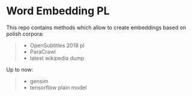 # Word Embedding PL
This repo contains methods which allow to create embeddings based on polish corpora:
> - OpenSubtitles 2018 pl
> - ParaCrawl
> - latest wikipedia dump 

Up to now:
> - gensim
> - tensorflow plain model

